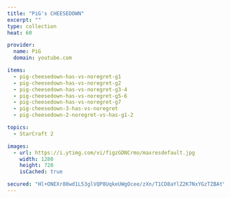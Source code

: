 ```yaml
---
title: "PiG's CHEESEDOWN"
excerpt: ""
type: collection
heat: 60

provider:
  name: PiG
  domain: youtube.com

items:
  - pig-cheesedown-has-vs-noregret-g1
  - pig-cheesedown-has-vs-noregret-g2
  - pig-cheesedown-has-vs-noregret-g3-4
  - pig-cheesedown-has-vs-noregret-g5-6
  - pig-cheesedown-has-vs-noregret-g7
  - pig-cheesedown-3-has-vs-noregret
  - pig-cheesedown-2-noregret-vs-has-g1-2

topics:
  - StarCraft 2

images:
  - url: https://i.ytimg.com/vi/figzGDNCrmo/maxresdefault.jpg
    width: 1280
    height: 720
    isCached: true

secured: "Hl+ONEXr80wd1L53glVQP8UqkeUWgOcee/zXn/T1CD8aYlZ2K7NxYGzTZBAtYqqI74T0NKlAXf1ROEOJeyIvJq0e/RR930LOzuMXEsCDTwIzxr3gdoLRPxRDFN41QdEMHypXfyrwp5UJOQvX0CWAAH5e9whn9dpSND718n/oNR2tVWDBvNHMu75CAPuu37LXXDhtaVwkaxUM9Rj+IMh0u4D2Ssox7PqQn/POoNtm/PYPYAHDyJuGRW14LVCwyrZfloYdwJ+P4BdPbypUO+TPSAuzlxM66ywjvxAEv0vEzKpTvP4gcd+KVE+IZXnhFpzbRo2/0zUWT328LA9umo0hxQb6dKYIaAqaXT8yGB9YROg=;kNbm68SMXCWJKyYu/7XxPQ=="
---
```


